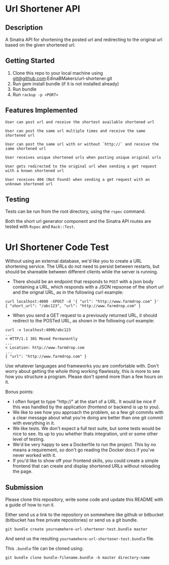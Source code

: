 # Url Shortener API

## Description

A Sinatra API for shortening the posted url and redirecting to the original url based on the given shortened url.


## Getting Started

1. Clone this repo to your local machine using git@github.com:EdinaBMakers/url-shortener.git
2. Run gem install bundle (if it is not installed already)
3. Run bundle
4. Run `rackup -p <PORT>` 


## Features Implemented

```
User can post url and receive the shortest available shortened url
```

```
User can post the same url multiple times and receive the same shortened url
```

```
User can post the same url with or without `http://` and receive the same shortened url
```

```
User receives unique shortened urls when posting unique original urls
```

```
User gets redirected to the original url when sending a get request with a known shortened url
```

```
User receives 404 (Not Found) when sending a get request with an unknown shortened url 
```


## Testing

Tests can be run from the root directory, using the `rspec` command.

Both the short url generator component and the Sinatra API routes are tested with `Rspec` and `Rack::Test`.


# Url Shortener Code Test

Without using an external database, we'd like you to create a URL shortening
service. The URLs do not need to persist between restarts, but should be
shareable between different clients while the server is running.

- There should be an endpoint that responds to `POST` with a json body
  containing a URL, which responds with a JSON repsonse of the short url and
  the orignal URL, as in the following curl example:

```
curl localhost:4000 -XPOST -d '{ "url": "http://www.farmdrop.com" }'
{ "short_url": "/abc123", "url": "http://www.farmdrop.com" }
```


- When you send a GET request to a previously returned URL, it should redirect
  to the POSTed URL, as shown in the following curl example:

```
curl -v localhost:4000/abc123
...
< HTTP/1.1 301 Moved Permanently
...
< Location: http://www.farmdrop.com
...
{ "url": "http://www.farmdrop.com" }
```

Use whatever languages and frameworks you are comfortable with. Don't worry
about getting the whole thing working flawlessly, this is more to see how you
structure a program. Please don't spend more than a few hours on it.

Bonus points:

- I often forget to type "http://" at the start of a URL. It would be nice if
  this was handled by the application (frontend or backend is up to you).
- We like to see how you approach the problem, so a few git commits with a
  clear message about what you're doing are better than one git commit with
  everything in it.
- We like tests. We don't expect a full test suite, but some tests would be
  nice to see. Its up to you whether thats integration, unit or some other
  level of testing.
- We'd be very happy to see a Dockerfile to run the project. This by no means a
  requirement, so don't go reading the Docker docs if you've never worked with
  it.
- If you'd like to show off your frontend skills, you could create a simple
  frontend that can create and display shortened URLs without reloading the
  page.

## Submission

Please clone this repository, write some code and update this README with a
guide of how to run it.

Either send us a link to the repository on somewhere like github or bitbucket
(bitbucket has free private repositories) or send us a git bundle.

    git bundle create yournamehere-url-shortener-test.bundle master

And send us the resulting `yournamehere-url-shortener-test.bundle` file.

This `.bundle` file can be cloned using:

    git bundle clone bundle-filename.bundle -b master directory-name
